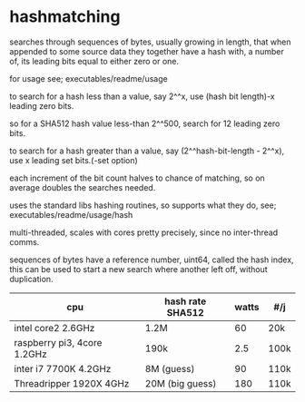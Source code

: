 # hashmatching
searches through sequences of bytes, usually growing in length, that when appended to some source data they together have a hash with, a number of, its leading bits equal to either zero or one.

for usage see; executables/readme/usage

to search for a hash less than a value, say 2^^x, use (hash bit length)-x leading zero bits.

so for a SHA512 hash value less-than 2^^500, search for 12 leading zero bits.

to search for a hash greater than a value, say (2^^hash-bit-length - 2^^x), use x leading set bits.(-set option)

each increment of the bit count halves to chance of matching, so on average doubles the searches needed.  

uses the standard libs hashing routines, so supports what they do, see; executables/readme/usage/hash

multi-threaded, scales with cores pretty precisely, since no inter-thread comms.

sequences of bytes have a reference number, uint64, called the hash index, this can be used to start a new search where another left off, without duplication.


|cpu|hash rate SHA512|watts|#/j|
|-|-|-|-|
|intel core2 2.6GHz|1.2M|60|20k|
|raspberry pi3, 4core 1.2GHz|190k|2.5|100k|
|inter i7 7700K  4.2GHz|8M (guess)|90|110k|
|Threadripper 1920X 4GHz|20M (big guess)|180|110k|

